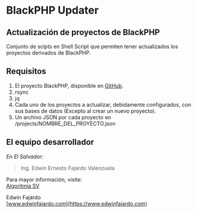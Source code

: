 BlackPHP Updater
================

Actualización de proyectos de BlackPHP
--------------------------------------

Conjunto de scipts en Shell Script que permiten tener actualizados los proyectos derivados de BlackPHP.

Requisitos
----------

1) El proyecto BlackPHP, disponible en [GitHub](https://github.com/AlgoritmiaSV/BlackPHP).
2) rsync
3) jq
4) Cada uno de los proyectos a actualizar, debidamente configurados, con sus bases de datos (Excepto al crear un nuevo proyecto).
5) Un archivo JSON por cada proyecto en /projects/NOMBRE_DEL_PROYECTO.json

El equipo desarrollador
-----------------------

_En El Salvador:_  
> Ing. Edwin Ernesto Fajardo Valenzuela  

Para mayor información, visite:  
[Algoritmia SV](https://www.algoritmia.sv)

Edwin Fajardo  
[www.edwinfajardo.com](https://www.edwinfajardo.com)
